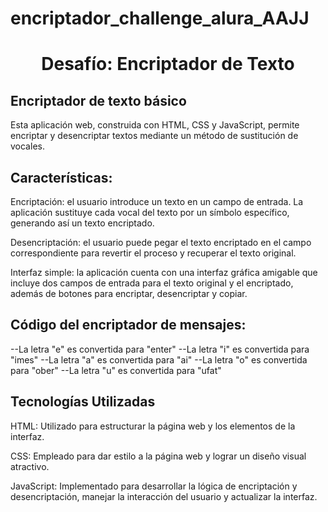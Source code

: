 # encriptador_challenge_alura_AAJJ
<h1 align="center">Desafío: Encriptador de Texto</h1>
<h2>Encriptador de texto básico</h2> 
<p>Esta aplicación web, construida con HTML, CSS y JavaScript, permite encriptar y desencriptar textos mediante un método de sustitución de vocales.</p> 
<h2>Características:</h2>
<p>Encriptación: el usuario introduce un texto en un campo de entrada. La aplicación sustituye cada vocal del texto por un símbolo específico, generando así un texto encriptado.</p> 
<p>Desencriptación: el usuario puede pegar el texto encriptado en el campo correspondiente para revertir el proceso y recuperar el texto original.</p>
<p>Interfaz simple: la aplicación cuenta con una interfaz gráfica amigable que incluye dos campos de entrada para el texto original y el encriptado, además de botones para encriptar, desencriptar y copiar.</p> 
<h2> Código del encriptador de mensajes: </h2>
<p>
--La letra "e" es convertida para "enter"
--La letra "i" es convertida para "imes"
--La letra "a" es convertida para "ai"
--La letra "o" es convertida para "ober"
--La letra "u" es convertida para "ufat"
</p>
<h2>Tecnologías Utilizadas</h2> 
<p>HTML: Utilizado para estructurar la página web y los elementos de la interfaz.</p> 
<p>CSS: Empleado para dar estilo a la página web y lograr un diseño visual atractivo.</p>
<p>JavaScript: Implementado para desarrollar la lógica de encriptación y desencriptación, manejar la interacción del usuario y actualizar la interfaz.</p>
